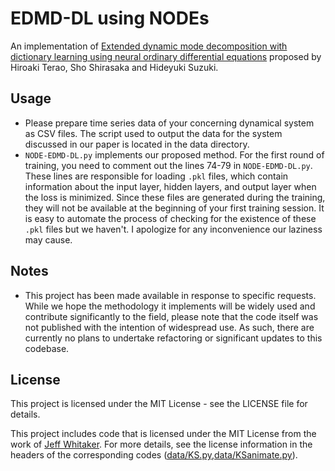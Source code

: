 # EDMD-DL using NODEs

An implementation of [Extended dynamic mode decomposition with dictionary learning using neural ordinary differential equations](https://www.jstage.jst.go.jp/article/nolta/12/4/12_626/_article) proposed by Hiroaki Terao, Sho Shirasaka and Hideyuki Suzuki.

## Usage
- Please prepare time series data of your concerning dynamical system as CSV files. The script used to output the data for the system discussed in our paper is located in the data directory.
- `NODE-EDMD-DL.py` implements our proposed method. For the first round of training, you need to comment out the lines 74-79 in `NODE-EDMD-DL.py`. These lines are responsible for loading `.pkl` files, which contain information about the input layer, hidden layers, and output layer when the loss is minimized. Since these files are generated during the training, they will not be available at the beginning of your first training session. It is easy to automate the process of checking for the existence of these `.pkl` files but we haven't. I apologize for any inconvenience our laziness may cause.


## Notes

- This project has been made available in response to specific requests. While we hope the methodology it implements will be widely used and contribute significantly to the field, please note that the code itself was not published with the intention of widespread use. As such, there are currently no plans to undertake refactoring or significant updates to this codebase.

## License

This project is licensed under the MIT License - see the LICENSE file for details.

This project includes code that is licensed under the MIT License from the work of [Jeff Whitaker](https://github.com/jswhit/pyks/). For more details, see the license information in the headers of the corresponding codes ([data/KS.py](data/KS.py),[data/KSanimate.py](data/KSanimate.py)).
